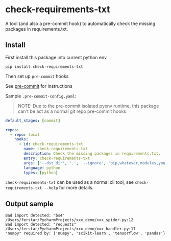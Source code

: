 check-requirements-txt
==================

A tool (and also a pre-commit hook) to automatically check the missing packages in requirements.txt.

## Install
First install this package into current python env

`pip install check-requirements-txt`

Then set up `pre-commit` hooks

See [pre-commit](https://github.com/pre-commit/pre-commit) for instructions

Sample `.pre-commit-config.yaml`:

> NOTE: Due to the pre-commit isolated pyenv runtime, this package can't be act as a normal git repo pre-commit hooks

```yaml
default_stages: [commit]

repos:
  - repo: local
    hooks:
      - id: check-requirements-txt
        name: check-requirements-txt
        description: Check the missing packages in requirements.txt.
        entry: check-requirements-txt
        args: ['--dst_dir', '.', '--ignore', 'pip,whatever,modules,you,want,to,ignore,with,comma,separated']
        language: python
        types: [python]
```

`check-requirements-txt` can be used as a normal cli tool, see `check-requirements-txt --help` for more details.

## Output sample

```shell
Bad import detected: "bs4"
/Users/ferstar/PycharmProjects/xxx_demo/xxx_spider.py:12
Bad import detected: "requests"
/Users/ferstar/PycharmProjects/xxx_demo/xxx_handler.py:17
"numpy" required by: {'numpy', 'scikit-learn', 'tensorflow', 'pandas'}
```
